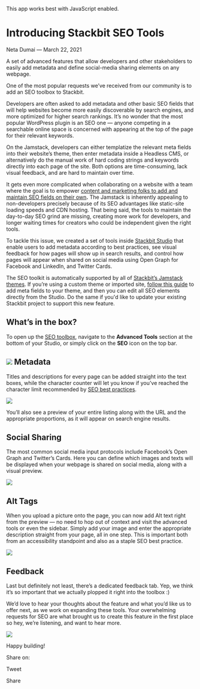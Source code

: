 This app works best with JavaScript enabled.

# Introducing Stackbit SEO Tools

Neta Dumai — March 22, 2021

A set of advanced features that allow developers and other stakeholders to easily add metadata and define social-media sharing elements on any webpage.

One of the most popular requests we’ve received from our community is to add an SEO toolbox to Stackbit.

Developers are often asked to add metadata and other basic SEO fields that will help websites become more easily discoverable by search engines, and more optimized for higher search rankings. It’s no wonder that the most popular WordPress plugin is an SEO one — anyone competing in a searchable online space is concerned with appearing at the top of the page for their relevant keywords.

On the Jamstack, developers can either templatize the relevant meta fields into their website’s theme, then enter metadata inside a Headless CMS, or alternatively do the manual work of hard coding strings and keywords directly into each page of the site. Both options are time-consuming, lack visual feedback, and are hard to maintain over time.

It gets even more complicated when collaborating on a website with a team where the goal is to empower [content and marketing folks to add and maintain SEO fields on their own](https://www.stackbit.com/blog/seo-friendly-jamstack-website)**.** The Jamstack is inherently appealing to non-developers precisely because of its SEO advantages like static-site loading speeds and CDN hosting. That being said, the tools to maintain the day-to-day SEO grind are missing, creating more work for developers, and longer waiting times for creators who could be independent given the right tools.

To tackle this issue, we created a set of tools inside [Stackbit Studio](https://www.stackbit.com/blog/announcing-stackbit-studio/) that enable users to add metadata according to best practices, see visual feedback for how pages will show up in search results, and control how pages will appear when shared on social media using Open Graph for Facebook and LinkedIn, and Twitter Cards.

The SEO toolkit is automatically supported by all of [Stackbit’s Jamstack themes](https://app.stackbit.com/create). If you’re using a custom theme or imported site, [follow this guide](https://www.stackbit.com/docs/custom-themes/seo-features-in-custom-theme-on-stackbit/) to add meta fields to your theme, and then you can edit all SEO elements directly from the Studio. Do the same if you'd like to update your existing Stackbit project to support this new feature.

## What’s in the box?

To open up the [SEO toolbox](https://www.stackbit.com/docs/user-manual/editing-content/#seo_feature), navigate to the **Advanced Tools** section at the bottom of your Studio, or simply click on the **SEO** icon on the top bar.

## ![](https://lh3.googleusercontent.com/drCUL3SmeWz64ze_fWhH2D5jWPte4CMl4VC99pGXP_ETkkEACSafek2nuW1vKka7biKHh5FxfPda9McOc-5NtIhcCwGKetDYF3TgUVuP52_KzrIdleQKwWvh28JBM-s36mufZx6r) Metadata

Titles and descriptions for every page can be added straight into the text boxes, while the character counter will let you know if you’ve reached the character limit recommended by [SEO best practices](https://www.stanventures.com/blog/meta-title-length-meta-description-length/).

![](https://lh3.googleusercontent.com/1pDtzx7EFdyEj7kmhRXLtHq7kuflyghaY8OYfysC2NW38AgUidMzGPUhkvcfcZmvfB_fFhkVESR7fMhnDdPdzlAYa1VTLi3etRhZ9xh8If0G9pkbwEIh7E5zmEs_5R3YEfv5fcSU)

You’ll also see a preview of your entire listing along with the URL and the appropriate proportions, as it will appear on search engine results.

## Social Sharing

The most common social media input protocols include Facebook’s Open Graph and Twitter’s Cards. Here you can define which images and texts will be displayed when your webpage is shared on social media, along with a visual preview.

![](https://lh6.googleusercontent.com/9ELvQPSZaD7ACszXJV6qLS-bhXd4wnT20u3Xfc7vAkL7x9DB8sguRceW0CxibltVGA0Ap9Z1XrdwkBwOVO-AO9L-Hr-UybHNHYaJMRnxEHYqnz-ZWJ5M-uXREkCpCkZiXprR8WLv)

## Alt Tags

When you upload a picture onto the page, you can now add Alt text right from the preview — no need to hop out of context and visit the advanced tools or even the sidebar. Simply add your image and enter the appropriate description straight from your page, all in one step. This is important both from an accessibility standpoint and also as a staple SEO best practice.

![](https://lh3.googleusercontent.com/Em26DFy3oKJySx4HNGMNGZ0oKo5eTVjTlh_yWBxK5JvPKhOGOp1syiPZg_yx06GunlKxxnZ_vxusAVl4IYG2uAiuIdxbst9ZhX3LxtFD1-opSOH347viP-USY8HowBGaOfoMMqZF)

## Feedback

Last but definitely not least, there’s a dedicated feedback tab. Yep, we think it’s so important that we actually plopped it right into the toolbox :)

We’d love to hear your thoughts about the feature and what you’d like us to offer next, as we work on expanding these tools. Your overwhelming requests for SEO are what brought us to create this feature in the first place so hey, we’re listening, and want to hear more.

![](https://lh3.googleusercontent.com/h4SCpuLrKdg1ybjlCCKIJXtAiqNLM2ZeFKKcOTPilA7JsoDIWw0tdtS4rwuGo-YbzTi0FA_1mFh4I04Qg01XLnbn3nZLiYa4H0FgB1HtKyMJg-AXyVOeOH1iWyLuaR_oEfJkN8hV)

Happy building!

<span class="post-share-title">Share on:</span>

Tweet

Share

<!-- -->

<!-- -->
